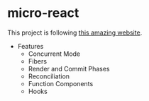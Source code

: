 # micro-react

This project is following [this amazing website](https://pomb.us/build-your-own-react/).

- Features
  - Concurrent Mode
  - Fibers
  - Render and Commit Phases
  - Reconciliation
  - Function Components
  - Hooks